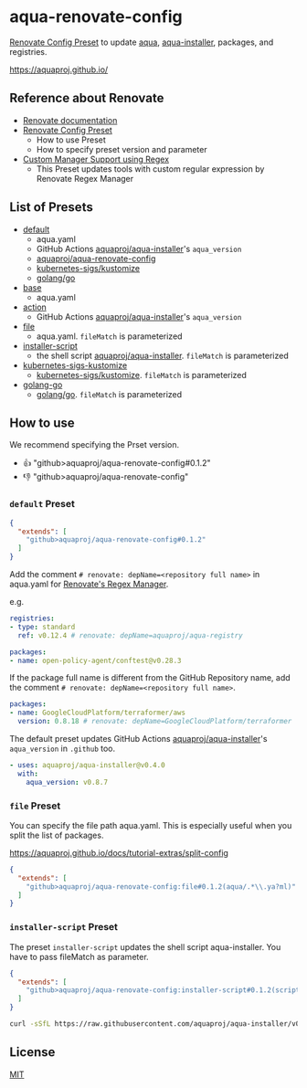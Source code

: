 # aqua-renovate-config

[Renovate Config Preset](https://docs.renovatebot.com/config-presets/) to update [aqua](https://github.com/aquaproj/aqua), [aqua-installer](https://github.com/aquaproj/aqua-installer), packages, and registries.

https://aquaproj.github.io/

## Reference about Renovate

* [Renovate documentation](https://docs.renovatebot.com/)
* [Renovate Config Preset](https://docs.renovatebot.com/config-presets/)
  * How to use Preset
  * How to specify preset version and parameter
* [Custom Manager Support using Regex](https://docs.renovatebot.com/modules/manager/regex/)
  * This Preset updates tools with custom regular expression by Renovate Regex Manager

## List of Presets

* [default](default.json)
  * aqua.yaml
  * GitHub Actions [aquaproj/aqua-installer](https://github.com/aquaproj/aqua-installer)'s `aqua_version`
  * [aquaproj/aqua-renovate-config](https://github.com/aquaproj/aqua-renovate-config)
  * [kubernetes-sigs/kustomize](https://github.com/kubernetes-sigs/kustomize)
  * [golang/go](https://github.com/golang/go)
* [base](base.json)
  * aqua.yaml
* [action](action.json)
  * GitHub Actions [aquaproj/aqua-installer](https://github.com/aquaproj/aqua-installer)'s `aqua_version`
* [file](file.json)
  * aqua.yaml. `fileMatch` is parameterized
* [installer-script](installer-script.json)
  * the shell script [aquaproj/aqua-installer](https://github.com/aquaproj/aqua-installer). `fileMatch` is parameterized
* [kubernetes-sigs-kustomize](kubernetes-sigs-kustomize.json)
  * [kubernetes-sigs/kustomize](https://github.com/kubernetes-sigs/kustomize). `fileMatch` is parameterized
* [golang-go](golang-go.json)
  * [golang/go](https://github.com/golang/go). `fileMatch` is parameterized

## How to use

We recommend specifying the Prset version.

* :thumbsup: "github>aquaproj/aqua-renovate-config#0.1.2"
* :thumbsdown: "github>aquaproj/aqua-renovate-config"

### `default` Preset

```json
{
  "extends": [
    "github>aquaproj/aqua-renovate-config#0.1.2"
  ]
}
```

Add the comment `# renovate: depName=<repository full name>` in aqua.yaml for [Renovate's Regex Manager](https://docs.renovatebot.com/modules/manager/regex/).

e.g.

```yaml
registries:
- type: standard
  ref: v0.12.4 # renovate: depName=aquaproj/aqua-registry

packages:
- name: open-policy-agent/conftest@v0.28.3
```

If the package full name is different from the GitHub Repository name,
add the comment `# renovate: depName=<repository full name>`.

```yaml
packages:
- name: GoogleCloudPlatform/terraformer/aws
  version: 0.8.18 # renovate: depName=GoogleCloudPlatform/terraformer
```

The default preset updates GitHub Actions [aquaproj/aqua-installer](https://github.com/aquaproj/aqua-installer)'s `aqua_version` in `.github` too.

```yaml
- uses: aquaproj/aqua-installer@v0.4.0
  with:
    aqua_version: v0.8.7
```

### `file` Preset

You can specify the file path aqua.yaml.
This is especially useful when you split the list of packages.

https://aquaproj.github.io/docs/tutorial-extras/split-config

```json
{
  "extends": [
    "github>aquaproj/aqua-renovate-config:file#0.1.2(aqua/.*\\.ya?ml)"
  ]
}
```

### `installer-script` Preset

The preset `installer-script` updates the shell script aqua-installer.
You have to pass fileMatch as parameter.

```json
{
  "extends": [
    "github>aquaproj/aqua-renovate-config:installer-script#0.1.2(scripts/.*\\.sh)"
  ]
}
```

```sh
curl -sSfL https://raw.githubusercontent.com/aquaproj/aqua-installer/v0.4.0/aqua-installer | bash
```

## License

[MIT](LICENSE)
